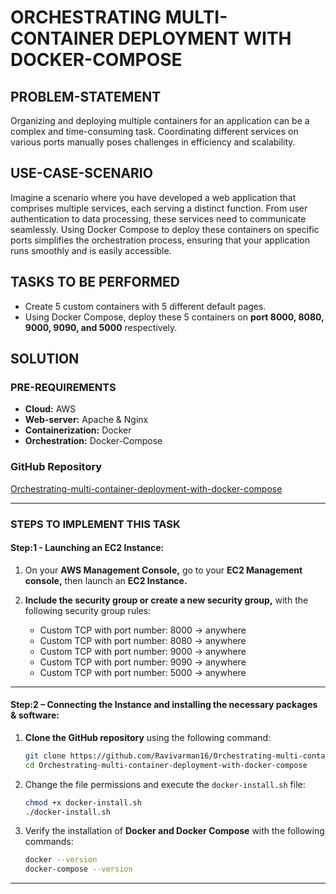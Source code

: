 # ORCHESTRATING MULTI-CONTAINER DEPLOYMENT WITH DOCKER-COMPOSE

## PROBLEM-STATEMENT

Organizing and deploying multiple containers for an application can be a complex and time-consuming task. Coordinating different services on various ports manually poses challenges in efficiency and scalability.

## USE-CASE-SCENARIO

Imagine a scenario where you have developed a web application that comprises multiple services, each serving a distinct function. From user authentication to data processing, these services need to communicate seamlessly. Using Docker Compose to deploy these containers on specific ports simplifies the orchestration process, ensuring that your application runs smoothly and is easily accessible.

## TASKS TO BE PERFORMED

- Create 5 custom containers with 5 different default pages.
- Using Docker Compose, deploy these 5 containers on **port 8000, 8080, 9000, 9090, and 5000** respectively.

## SOLUTION

### PRE-REQUIREMENTS

- **Cloud:** AWS
- **Web-server:** Apache & Nginx
- **Containerization:** Docker
- **Orchestration:** Docker-Compose

### GitHub Repository

[Orchestrating-multi-container-deployment-with-docker-compose](https://github.com/Ravivarman16/Orchestrating-multi-container-deployment-with-docker-compose.git)

---

### STEPS TO IMPLEMENT THIS TASK

#### Step:1 - Launching an EC2 Instance:


1. On your **AWS Management Console,** go to your **EC2 Management console,** then launch an **EC2 Instance.**

2. **Include the security group or create a new security group,** with the following security group rules:

    - Custom TCP with port number: 8000 -> anywhere
    - Custom TCP with port number: 8080 -> anywhere
    - Custom TCP with port number: 9000 -> anywhere
    - Custom TCP with port number: 9090 -> anywhere
    - Custom TCP with port number: 5000 -> anywhere

---

#### Step:2 – Connecting the Instance and installing the necessary packages & software:

1. **Clone the GitHub repository** using the following command:

    ```bash
    git clone https://github.com/Ravivarman16/Orchestrating-multi-container-deployment-with-docker-compose.git
    cd Orchestrating-multi-container-deployment-with-docker-compose
    ```

2. Change the file permissions and execute the `docker-install.sh` file:

    ```bash
    chmod +x docker-install.sh
    ./docker-install.sh
    ```

3. Verify the installation of **Docker and Docker Compose** with the following commands:

    ```bash
    docker --version
    docker-compose --version
    ```

---



